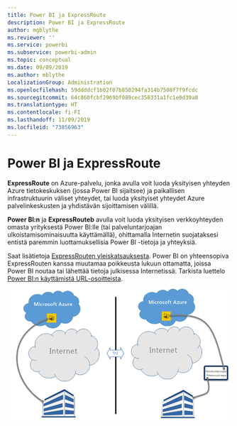 ```yaml
---
title: Power BI ja ExpressRoute
description: Power BI ja ExpressRoute
author: mgblythe
ms.reviewer: ''
ms.service: powerbi
ms.subservice: powerbi-admin
ms.topic: conceptual
ms.date: 09/09/2019
ms.author: mblythe
LocalizationGroup: Administration
ms.openlocfilehash: 59ddddcf1b02f07b850294fa314b7508f7f9fcdc
ms.sourcegitcommit: 64c860fcbf2969bf089cec358331a1fc1e0d39a8
ms.translationtype: HT
ms.contentlocale: fi-FI
ms.lasthandoff: 11/09/2019
ms.locfileid: "73856963"
---
```

# <a name="power-bi-and-expressroute"></a>Power BI ja ExpressRoute

**ExpressRoute** on Azure-palvelu, jonka avulla voit luoda yksityisen yhteyden Azure tietokeskuksen (jossa Power BI sijaitsee) ja paikallisen infrastruktuurin väliset yhteydet, tai luoda yksityiset yhteydet Azure palvelinkeskusten ja yhdistävän sijoittamisen välillä.

**Power BI:n** ja **ExpressRouteb** avulla voit luoda yksityisen verkkoyhteyden omasta yrityksestä Power BI:lle (tai palveluntarjoajan ulkoistamisominaisuutta käyttämällä), ohittamalla Internetin suojataksesi entistä paremmin luottamuksellisia Power BI -tietoja ja yhteyksiä.

Saat lisätietoja [ExpressRouten yleiskatsauksesta](/azure/expressroute/expressroute-introduction). Power BI on yhteensopiva ExpressRouten kanssa muutamaa poikkeusta lukuun ottamatta, joissa Power BI noutaa tai lähettää tietoja julkisessa Internetissä. Tarkista luettelo [Power BI:n käyttämistä URL-osoitteista](power-bi-whitelist-urls.md).

![ExpressRoute-kaavio](media/service-admin-power-bi-expressroute/pbi_expressroute_1.png)